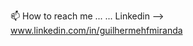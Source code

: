 
📫 How to reach me ...
... Linkedin --> www.linkedin.com/in/guilhermehfmiranda

<!---
guilhermehfmiranda/guilhermehfmiranda is a ✨ special ✨ repository because its `README.md` (this file) appears on your GitHub profile.
You can click the Preview link to take a look at your changes.
--->
